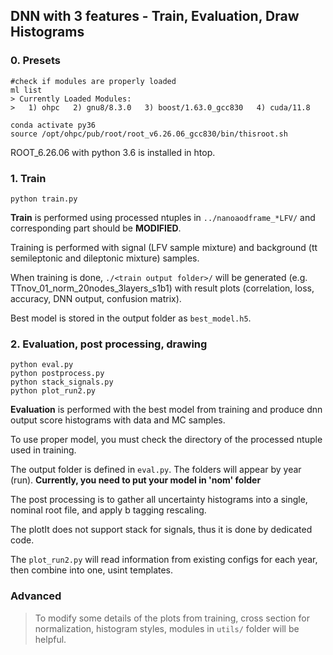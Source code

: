 ## DNN with 3 features - Train, Evaluation, Draw Histograms
### 0. Presets
```{.Bash}
#check if modules are properly loaded
ml list
> Currently Loaded Modules:
>   1) ohpc   2) gnu8/8.3.0   3) boost/1.63.0_gcc830   4) cuda/11.8

conda activate py36
source /opt/ohpc/pub/root/root_v6.26.06_gcc830/bin/thisroot.sh
```
ROOT_6.26.06 with python 3.6 is installed in htop.
 
### 1. Train
```{.Bash}
python train.py
```
**Train** is performed using processed ntuples in `../nanoaodframe_*LFV/` and corresponding part should be **MODIFIED**.

Training is performed with signal (LFV sample mixture) and background (tt semileptonic and dileptonic mixture) samples.

When training is done, `./<train output folder>/` will be generated (e.g. TTnov_01_norm_20nodes_3layers_s1b1) with result plots (correlation, loss, accuracy, DNN output, confusion matrix).

Best model is stored in the output folder as `best_model.h5`.

### 2. Evaluation, post processing, drawing
```{.Bash}
python eval.py
python postprocess.py
python stack_signals.py
python plot_run2.py
```
**Evaluation** is performed with the best model from training and produce dnn output score histograms with data and MC samples.

To use proper model, you must check the directory of the processed ntuple used in training.

The output folder is defined in `eval.py`. The folders will appear by year (run). **Currently, you need to put your model in 'nom' folder**

The post processing is to gather all uncertainty histograms into a single, nominal root file, and apply b tagging rescaling.

The plotIt does not support stack for signals, thus it is done by dedicated code.

The `plot_run2.py` will read information from existing configs for each year, then combine into one, usint templates.


### Advanced
> To modify some details of the plots from training, cross section for normalization, histogram styles, modules in `utils/` folder will be helpful.
